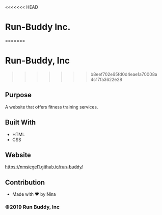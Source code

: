 <<<<<<< HEAD
# Run-Buddy Inc.
=======
# Run-Buddy, Inc
>>>>>>> b8eef702e65fd0d4eae1a70008a4c17fa3622e28

## Purpose
A website that offers fitness training services.

## Built With
* HTML
* CSS

## Website
https://nmsiegel1.github.io/run-buddy/

## Contribution
* Made with ❤️ by Nina

### ©️2019 Run Buddy, Inc 
